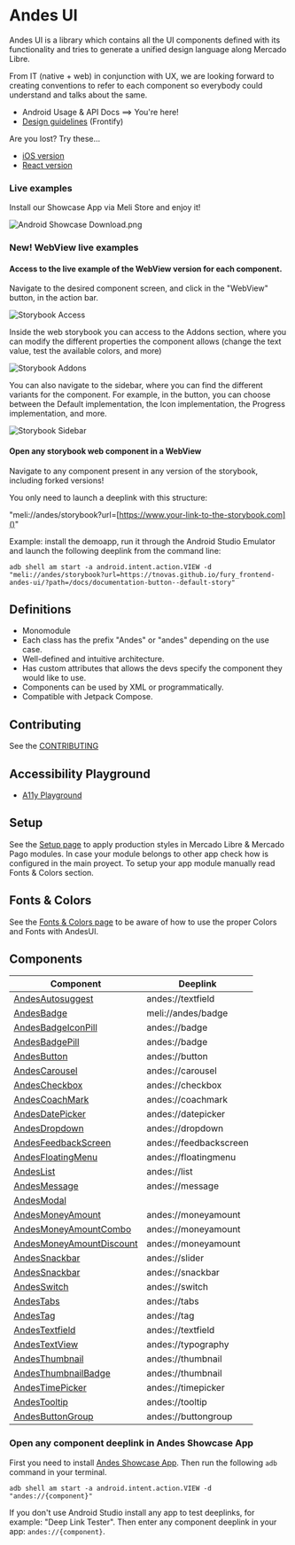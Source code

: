 # Andes UI

Andes UI is a library which contains all the UI components defined with its functionality and tries to generate a unified design language along Mercado Libre.

From IT (native + web) in conjunction with UX, we are looking forward to creating conventions to refer to each component so everybody could understand and talks about the same.


* Android Usage & API Docs ==> You're here!
* [Design guidelines](https://company-161429.frontify.com/d/kxHCRixezmfK/n-a) (Frontify)

Are you lost? Try these...
* [iOS version](https://github.com/mercadolibre/fury_andesui-ios)
* [React version](https://github.com/mercadolibre/frontend-andes_ui)

### Live examples
Install our Showcase App via Meli Store and enjoy it!

![Android Showcase Download.png](resources/android-showcase-meli-store-download.png)

### New! WebView live examples
#### Access to the live example of the WebView version for each component.
Navigate to the desired component screen, and click in the "WebView" button, in the action bar.

![Storybook Access](resources/storybook-access.png)

Inside the web storybook you can access to the Addons section, where you can modify the different properties the component allows (change the text value, test the available colors, and more)

![Storybook Addons](resources/storybook-addons.png)

You can also navigate to the sidebar, where you can find the different variants for the component. For example, in the button, you can choose between the Default implementation, the Icon implementation, the Progress implementation, and more.

![Storybook Sidebar](resources/storybook-sidebar.png)

#### Open any storybook web component in a WebView
Navigate to any component present in any version of the storybook, including forked versions!

You only need to launch a deeplink with this structure:

"meli://andes/storybook?url=[https://www.your-link-to-the-storybook.com]()"

Example: install the demoapp, run it through the Android Studio Emulator and launch the following deeplink from the command line:

```console
adb shell am start -a android.intent.action.VIEW -d "meli://andes/storybook?url=https://tnovas.github.io/fury_frontend-andes-ui/?path=/docs/documentation-button--default-story"
```

## Definitions

* Monomodule
* Each class has the prefix "Andes" or "andes" depending on the use case.
* Well-defined and intuitive architecture.
* Has custom attributes that allows the devs specify the component they would like to use.
* Components can be used by XML or programmatically.
* Compatible with Jetpack Compose.

## Contributing
See the [CONTRIBUTING](https://github.com/mercadolibre/fury_andesui-android/blob/master/CONTRIBUTING.md)

## Accessibility Playground
* [A11y Playground](a11y-playground/A11yPlayground.md)

## Setup
See the [Setup page](Setup.md) to apply production styles in Mercado Libre & Mercado Pago modules. In case your module belongs to other app check how is configured in the main proyect. To setup your app module manually read Fonts & Colors section.

## Fonts & Colors
See the [Fonts & Colors page](Fonts&Colors.md) to be aware of how to use the proper Colors and Fonts with AndesUI.

## Components
| Component | Deeplink |
| -------- | -------- |
| [AndesAutosuggest](autosuggest/AndesAutosuggest.md) | andes://textfield |
| [AndesBadge](badge/AndesBadge.md) | meli://andes/badge |
| [AndesBadgeIconPill](badge/AndesBadgeIconPill.md) | andes://badge |
| [AndesBadgePill](badge/AndesBadgePill.md) | andes://badge |
| [AndesButton](button/AndesButton.md) | andes://button |
| [AndesCarousel](carousel/AndesCarousel.md) | andes://carousel |
| [AndesCheckbox](checkbox/AndesCheckbox.md) | andes://checkbox |
| [AndesCoachMark](coachmark/AndesCoachMark.md) | andes://coachmark |
| [AndesDatePicker](datepicker/AndesDatePicker.md) | andes://datepicker |
| [AndesDropdown](dropdown/AndesDropdown.md) | andes://dropdown |
| [AndesFeedbackScreen](feedbackscreen/AndesFeedbackScreen.md) | andes://feedbackscreen |
| [AndesFloatingMenu](floatingmenu/AndesFloatingMenu.md) | andes://floatingmenu |
| [AndesList](list/AndesList.md) | andes://list |
| [AndesMessage](message/AndesMessage.md) | andes://message |
| [AndesModal](modal/AndesModal.md) |  |
| [AndesMoneyAmount](moneyamount/AndesMoneyAmount.md) | andes://moneyamount |
| [AndesMoneyAmountCombo](moneyamount/AndesMoneyAmountCombo.md) | andes://moneyamount |
| [AndesMoneyAmountDiscount](moneyamount/AndesMoneyAmountDiscount.md) | andes://moneyamount |
| [AndesSnackbar](slider/AndesSlider.md) | andes://slider |
| [AndesSnackbar](snackbar/AndesSnackbar.md) | andes://snackbar |
| [AndesSwitch](switch/AndesSwitch.md) | andes://switch |
| [AndesTabs](tabs/AndesTabs.md) | andes://tabs |
| [AndesTag](tag/AndesTag.md) | andes://tag |
| [AndesTextfield](textfield/AndesTextfield.md) | andes://textfield |
| [AndesTextView](textview/AndesTextView.md) | andes://typography |
| [AndesThumbnail](thumbnail/AndesThumbnail.md) | andes://thumbnail |
| [AndesThumbnailBadge](thumbnail/AndesThumbnailBadge.md) | andes://thumbnail |
| [AndesTimePicker](timepicker/AndesTimePicker.md) | andes://timepicker |
| [AndesTooltip](tooltip/AndesTooltip.md) | andes://tooltip |
| [AndesButtonGroup](buttongroup/AndesButtonGroup.md) | andes://buttongroup |

### Open any component deeplink in Andes Showcase App
First you need to install [Andes Showcase App](#live-examples). Then run the following `adb` command in your terminal.
```console
adb shell am start -a android.intent.action.VIEW -d "andes://{component}"
```
If you don't use Android Studio install any app to test deeplinks, for example: "Deep Link Tester". Then enter any component deeplink in your app: `andes://{component}`.